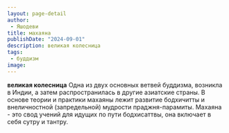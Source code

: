 ```yaml
---
layout: page-detail
author:
 - Яшодеви
title: махаяна
publishDate: "2024-09-01"
description: великая колесница
tags:
 - буддизм
image: 
---
```


__великая колесница__
Одна из двух основных ветвей буддизма, возникла в Индии, а затем распространилась в другие азиатские страны. В основе теории и практики махаяны лежит развитие бодхичитты и внеличностной (запредельной) мудрости праджня-парамиты. Махаяна - это свод учений для идущих по пути бодхисаттвы, она включает в себя сутру и тантру.

